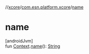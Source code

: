 //[xcore](../../index.md)/[com.esn.platform.xcore](index.md)/[name](name.md)

# name

[androidJvm]\
fun [Context](https://developer.android.com/reference/kotlin/android/content/Context.html).[name](name.md)(): [String](https://kotlinlang.org/api/latest/jvm/stdlib/kotlin/-string/index.html)
